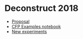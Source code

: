 # Deconstruct 2018
- [Proposal](https://nbviewer.jupyter.org/github/rrherr/deconstruct-2018/blob/master/proposal.html)
- [CFP Examples notebook](https://nbviewer.jupyter.org/github/rrherr/deconstruct-2018/blob/master/CFP%20Examples.ipynb)
- [New experiments](https://nbviewer.jupyter.org/github/rrherr/deconstruct-2018/blob/master/Man%20of%20Constant%20Sorrow.ipynb)
